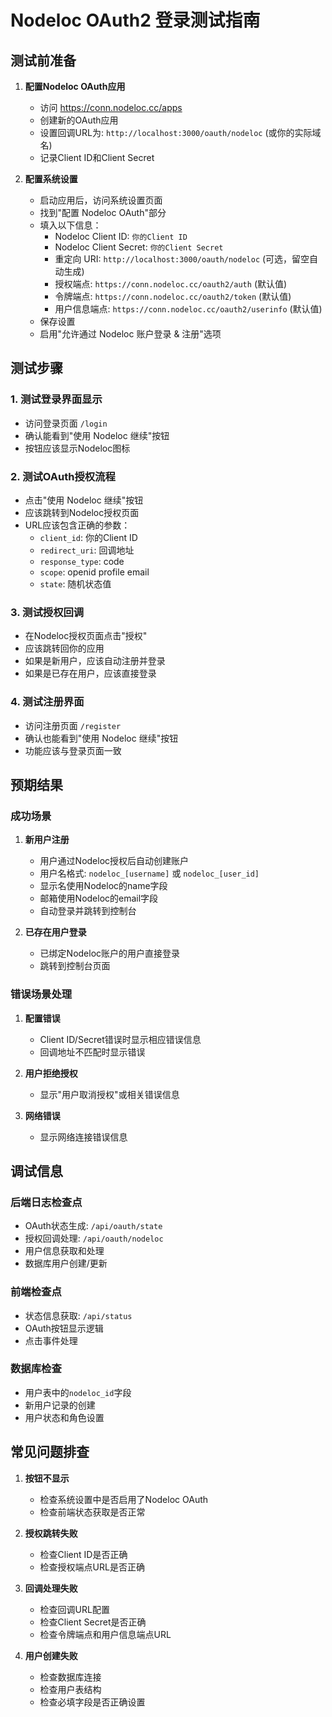 # Nodeloc OAuth2 登录测试指南

## 测试前准备

1. **配置Nodeloc OAuth应用**
   - 访问 https://conn.nodeloc.cc/apps
   - 创建新的OAuth应用
   - 设置回调URL为: `http://localhost:3000/oauth/nodeloc` (或你的实际域名)
   - 记录Client ID和Client Secret

2. **配置系统设置**
   - 启动应用后，访问系统设置页面
   - 找到"配置 Nodeloc OAuth"部分
   - 填入以下信息：
     - Nodeloc Client ID: `你的Client ID`
     - Nodeloc Client Secret: `你的Client Secret`
     - 重定向 URI: `http://localhost:3000/oauth/nodeloc` (可选，留空自动生成)
     - 授权端点: `https://conn.nodeloc.cc/oauth2/auth` (默认值)
     - 令牌端点: `https://conn.nodeloc.cc/oauth2/token` (默认值)
     - 用户信息端点: `https://conn.nodeloc.cc/oauth2/userinfo` (默认值)
   - 保存设置
   - 启用"允许通过 Nodeloc 账户登录 & 注册"选项

## 测试步骤

### 1. 测试登录界面显示
- 访问登录页面 `/login`
- 确认能看到"使用 Nodeloc 继续"按钮
- 按钮应该显示Nodeloc图标

### 2. 测试OAuth授权流程
- 点击"使用 Nodeloc 继续"按钮
- 应该跳转到Nodeloc授权页面
- URL应该包含正确的参数：
  - `client_id`: 你的Client ID
  - `redirect_uri`: 回调地址
  - `response_type`: code
  - `scope`: openid profile email
  - `state`: 随机状态值

### 3. 测试授权回调
- 在Nodeloc授权页面点击"授权"
- 应该跳转回你的应用
- 如果是新用户，应该自动注册并登录
- 如果是已存在用户，应该直接登录

### 4. 测试注册界面
- 访问注册页面 `/register`
- 确认也能看到"使用 Nodeloc 继续"按钮
- 功能应该与登录页面一致

## 预期结果

### 成功场景
1. **新用户注册**
   - 用户通过Nodeloc授权后自动创建账户
   - 用户名格式: `nodeloc_[username]` 或 `nodeloc_[user_id]`
   - 显示名使用Nodeloc的name字段
   - 邮箱使用Nodeloc的email字段
   - 自动登录并跳转到控制台

2. **已存在用户登录**
   - 已绑定Nodeloc账户的用户直接登录
   - 跳转到控制台页面

### 错误场景处理
1. **配置错误**
   - Client ID/Secret错误时显示相应错误信息
   - 回调地址不匹配时显示错误

2. **用户拒绝授权**
   - 显示"用户取消授权"或相关错误信息

3. **网络错误**
   - 显示网络连接错误信息

## 调试信息

### 后端日志检查点
- OAuth状态生成: `/api/oauth/state`
- 授权回调处理: `/api/oauth/nodeloc`
- 用户信息获取和处理
- 数据库用户创建/更新

### 前端检查点
- 状态信息获取: `/api/status`
- OAuth按钮显示逻辑
- 点击事件处理

### 数据库检查
- 用户表中的`nodeloc_id`字段
- 新用户记录的创建
- 用户状态和角色设置

## 常见问题排查

1. **按钮不显示**
   - 检查系统设置中是否启用了Nodeloc OAuth
   - 检查前端状态获取是否正常

2. **授权跳转失败**
   - 检查Client ID是否正确
   - 检查授权端点URL是否正确

3. **回调处理失败**
   - 检查回调URL配置
   - 检查Client Secret是否正确
   - 检查令牌端点和用户信息端点URL

4. **用户创建失败**
   - 检查数据库连接
   - 检查用户表结构
   - 检查必填字段是否正确设置